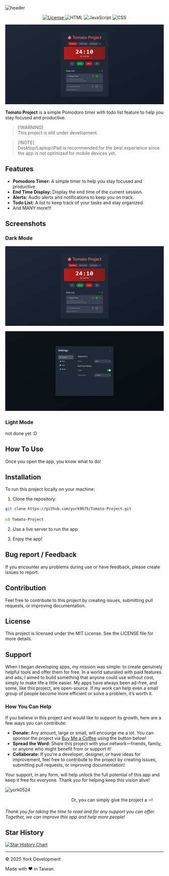 ![header](https://capsule-render.vercel.app/api?type=waving&height=300&color=gradient&text=🍅%20Tomato%20Project&desc=A%20simple%20Pomodoro%20timer%20to%20help%20you%20stay%20focused%20and%20productive&fontAlignY=40&animation=twinkling)

<p align="center">
  <a href="#License" target="_blank">
    <img alt="License" src="https://img.shields.io/github/license/york9675/Tomato-Project?logo=github&style=for-the-badge" />
  </a>
    <img src="https://img.shields.io/badge/-HTML-E34F26?style=for-the-badge&logo=html5&logoColor=white" alt="HTML"/>
  </a>
  <a>
    <img src="https://img.shields.io/badge/-JavaScript-F7DF1E?style=for-the-badge&logo=javascript&logoColor=black" alt="JavaScript"/>
  </a>
  <a>
    <img src="https://img.shields.io/badge/-CSS-1572B6?style=for-the-badge&logo=css3&logoColor=white" alt="CSS"/>
  </a>
</p>

![Screenshot1](./Screenshot1.jpeg)

**Tomato Project** is a simple Pomodoro timer with todo list feature to help you stay focused and productive.

> [!WARNING]\
> This project is still under development.

> [!NOTE]\
> Desktop/Laptop/iPad is recommended for the best experience since the app is not optimized for mobile devices yet.

## Features

- **Pomodoro Timer:** A simple timer to help you stay focused and productive.
- **End Time Display:** Display the end time of the current session.
- **Alerts:** Audio alerts and notifications to keep you on track.
- **Todo List:** A list to keep track of your tasks and stay organized.
- And MANY more!!!

## Screenshots

### Dark Mode

![Screenshot1](./Screenshot1.jpeg)

![Screenshot2](./Screenshot2.jpeg)

### Light Mode

not done yet :D

## How To Use

Once you open the app, you know what to do!

## Installation

To run this project locally on your machine:

1. Clone the repository:

```bash
git clone https://github.com/york9675/Tomato-Project.git

cd Tomato-Project
```

2. Use a live server to run the app

3. Enjoy the app!

## Bug report / Feedback

If you encounter any problems during use or have feedback, please create issues to report.

## Contribution

Feel free to contribute to this project by creating issues, submitting pull requests, or improving documentation.

## License

This project is licensed under the MIT License. See the LICENSE file for more details.

## Support

When I began developing apps, my mission was simple: to create genuinely helpful tools and offer them for free. In a world saturated with paid features and ads, I aimed to build something that anyone could use without cost, simply to make life a little easier. My apps have always been ad-free, and some, like this project, are open-source. If my work can help even a small group of people become more efficient or solve a problem, it’s worth it.

### How You Can Help

If you believe in this project and would like to support its growth, here are a few ways you can contribute:

- **Donate:** Any amount, large or small, will encourge me a lot. You can sponsor the project via [Buy Me a Coffee](https://buymeacoffee.com/york0524) using the button below!
- **Spread the Word:** Share this project with your network—friends, family, or anyone who might benefit from or support it!
- **Collaborate:** If you’re a developer, designer, or have ideas for improvement, feel free to contribute to the project by creating issues, submitting pull requests, or improving documentation!

Your support, in any form, will help unlock the full potential of this app and keep it free for everyone. Thank you for helping keep this vision alive!

<p><a href="https://www.buymeacoffee.com/york0524"> <img align="left" src="https://cdn.buymeacoffee.com/buttons/v2/default-yellow.png" height="50" width="210" alt="york0524" /></a></p><br>

Or, you can simply give the project a :star:!

_Thank you for taking the time to read and for any support you can offer. Together, we can improve this app and help more people!_

## Star History

[![Star History Chart](https://api.star-history.com/svg?repos=york9675/Tomato-Project&type=Date)](https://star-history.com/#york9675/Tomato-Project&Date)

***

© 2025 York Development

Made with :heart: in Taiwan.

